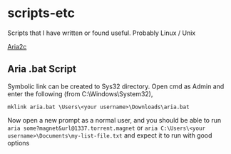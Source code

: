 # scripts-etc

Scripts that I have written or found useful. Probably Linux / Unix

[Aria2c](#aria)

## <a name="aria"></a>Aria .bat Script

Symbolic link can be created to Sys32 directory. Open cmd as Admin and enter the following (from C:\Windows\System32),
````
mklink aria.bat \Users\<your username>\Downloads\aria.bat
````
Now open a new prompt as a normal user, and you should be able to run `aria some?magnet&url@1337.torrent.magnet` or `aria C:\Users\<your username>\Documents\my-list-file.txt` and expect it to run with good options